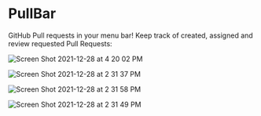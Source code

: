 # PullBar

GitHub Pull requests in your menu bar! Keep track of created, assigned and review requested Pull Requests:

![Screen Shot 2021-12-28 at 4 20 02 PM](https://user-images.githubusercontent.com/9363150/147607879-e7330315-efaa-42e2-b74c-dd28b8b52253.png)




![Screen Shot 2021-12-28 at 2 31 37 PM](https://user-images.githubusercontent.com/9363150/147602002-e16033a6-72e7-4f31-9b79-6a6233d9d1c8.png)

![Screen Shot 2021-12-28 at 2 31 58 PM](https://user-images.githubusercontent.com/9363150/147602011-c92e08aa-688a-4a3e-847b-d6b75c5944a9.png)

![Screen Shot 2021-12-28 at 2 31 49 PM](https://user-images.githubusercontent.com/9363150/147602005-fbcef9c8-4f05-4695-9290-856115f15aeb.png)

